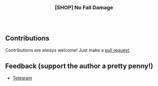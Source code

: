 
<h3 align="center">[SHOP] No Fall Damage</h3>
<h2></h2>
</p>
<br />

## Contributions
Contributions are always welcome!
Just make a [pull request](../../pulls).

## Feedback (support the author a pretty penny!)
* [Telegram](https://t.me/LocoCat)


